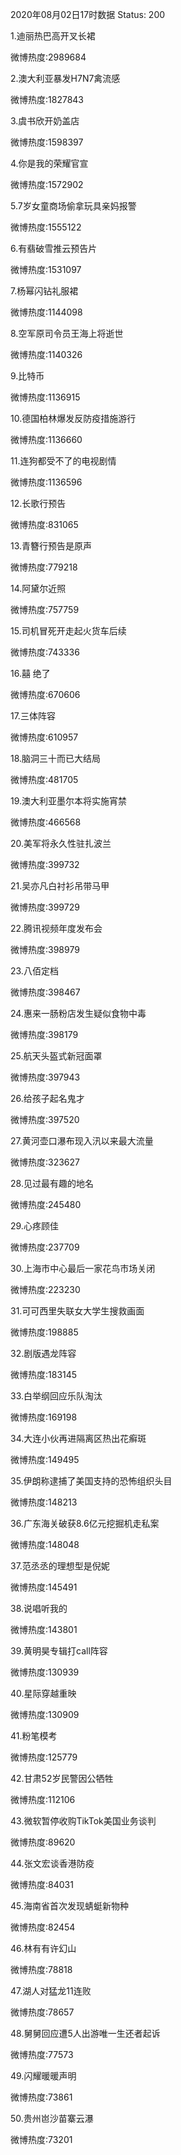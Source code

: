 2020年08月02日17时数据
Status: 200

1.迪丽热巴高开叉长裙

微博热度:2989684

2.澳大利亚暴发H7N7禽流感

微博热度:1827843

3.虞书欣开奶盖店

微博热度:1598397

4.你是我的荣耀官宣

微博热度:1572902

5.7岁女童商场偷拿玩具亲妈报警

微博热度:1555122

6.有翡破雪推云预告片

微博热度:1531097

7.杨幂闪钻礼服裙

微博热度:1144098

8.空军原司令员王海上将逝世

微博热度:1140326

9.比特币

微博热度:1136915

10.德国柏林爆发反防疫措施游行

微博热度:1136660

11.连狗都受不了的电视剧情

微博热度:1136596

12.长歌行预告

微博热度:831065

13.青簪行预告是原声

微博热度:779218

14.阿黛尔近照

微博热度:757759

15.司机冒死开走起火货车后续

微博热度:743336

16.囍 绝了

微博热度:670606

17.三体阵容

微博热度:610957

18.脑洞三十而已大结局

微博热度:481705

19.澳大利亚墨尔本将实施宵禁

微博热度:466568

20.美军将永久性驻扎波兰

微博热度:399732

21.吴亦凡白衬衫吊带马甲

微博热度:399729

22.腾讯视频年度发布会

微博热度:398979

23.八佰定档

微博热度:398467

24.惠来一肠粉店发生疑似食物中毒

微博热度:398179

25.航天头盔式新冠面罩

微博热度:397943

26.给孩子起名鬼才

微博热度:397520

27.黄河壶口瀑布现入汛以来最大流量

微博热度:323627

28.见过最有趣的地名

微博热度:245480

29.心疼顾佳

微博热度:237709

30.上海市中心最后一家花鸟市场关闭

微博热度:223230

31.可可西里失联女大学生搜救画面

微博热度:198885

32.剧版遇龙阵容

微博热度:183145

33.白举纲回应乐队淘汰

微博热度:169198

34.大连小伙再进隔离区热出花癣斑

微博热度:149495

35.伊朗称逮捕了美国支持的恐怖组织头目

微博热度:148213

36.广东海关破获8.6亿元挖掘机走私案

微博热度:148048

37.范丞丞的理想型是倪妮

微博热度:145491

38.说唱听我的

微博热度:143801

39.黄明昊专辑打call阵容

微博热度:130939

40.星际穿越重映

微博热度:130909

41.粉笔模考

微博热度:125779

42.甘肃52岁民警因公牺牲

微博热度:112106

43.微软暂停收购TikTok美国业务谈判

微博热度:89620

44.张文宏谈香港防疫

微博热度:84031

45.海南省首次发现蜻蜓新物种

微博热度:82454

46.林有有许幻山

微博热度:78818

47.湖人对猛龙11连败

微博热度:78657

48.舅舅回应遭5人出游唯一生还者起诉

微博热度:77573

49.闪耀暖暖声明

微博热度:73861

50.贵州岜沙苗寨云瀑

微博热度:73201

